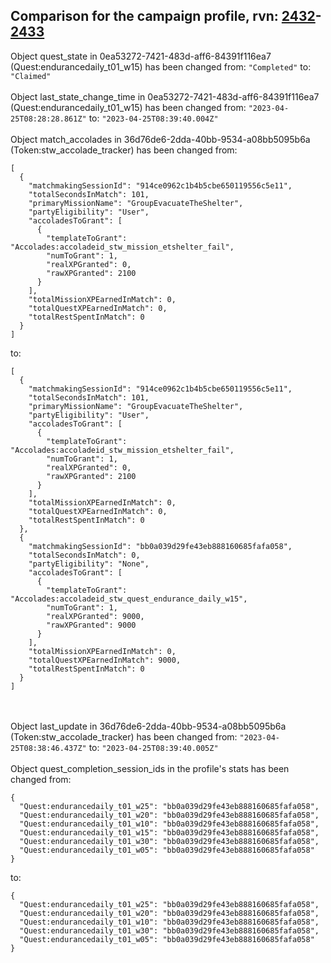 ## Comparison for the campaign profile, rvn: [2432](https://github.com/PRO100KatYT/FortniteProfileRevisions/tree/main/profiles/campaign/2432%20campaign.json)-[2433](https://github.com/PRO100KatYT/FortniteProfileRevisions/tree/main/profiles/campaign/2433%20campaign.json)

Object quest_state in 0ea53272-7421-483d-aff6-84391f116ea7 (Quest:endurancedaily_t01_w15) has been changed from: `"Completed"` to: `"Claimed"`
<br><br>
Object last_state_change_time in 0ea53272-7421-483d-aff6-84391f116ea7 (Quest:endurancedaily_t01_w15) has been changed from: `"2023-04-25T08:28:28.861Z"` to: `"2023-04-25T08:39:40.004Z"`
<br><br>
Object match_accolades in 36d76de6-2dda-40bb-9534-a08bb5095b6a (Token:stw_accolade_tracker) has been changed from:

```
[
  {
    "matchmakingSessionId": "914ce0962c1b4b5cbe650119556c5e11",
    "totalSecondsInMatch": 101,
    "primaryMissionName": "GroupEvacuateTheShelter",
    "partyEligibility": "User",
    "accoladesToGrant": [
      {
        "templateToGrant": "Accolades:accoladeid_stw_mission_etshelter_fail",
        "numToGrant": 1,
        "realXPGranted": 0,
        "rawXPGranted": 2100
      }
    ],
    "totalMissionXPEarnedInMatch": 0,
    "totalQuestXPEarnedInMatch": 0,
    "totalRestSpentInMatch": 0
  }
]
```

to:

```
[
  {
    "matchmakingSessionId": "914ce0962c1b4b5cbe650119556c5e11",
    "totalSecondsInMatch": 101,
    "primaryMissionName": "GroupEvacuateTheShelter",
    "partyEligibility": "User",
    "accoladesToGrant": [
      {
        "templateToGrant": "Accolades:accoladeid_stw_mission_etshelter_fail",
        "numToGrant": 1,
        "realXPGranted": 0,
        "rawXPGranted": 2100
      }
    ],
    "totalMissionXPEarnedInMatch": 0,
    "totalQuestXPEarnedInMatch": 0,
    "totalRestSpentInMatch": 0
  },
  {
    "matchmakingSessionId": "bb0a039d29fe43eb888160685fafa058",
    "totalSecondsInMatch": 0,
    "partyEligibility": "None",
    "accoladesToGrant": [
      {
        "templateToGrant": "Accolades:accoladeid_stw_quest_endurance_daily_w15",
        "numToGrant": 1,
        "realXPGranted": 9000,
        "rawXPGranted": 9000
      }
    ],
    "totalMissionXPEarnedInMatch": 0,
    "totalQuestXPEarnedInMatch": 9000,
    "totalRestSpentInMatch": 0
  }
]
```

<br><br>
Object last_update in 36d76de6-2dda-40bb-9534-a08bb5095b6a (Token:stw_accolade_tracker) has been changed from: `"2023-04-25T08:38:46.437Z"` to: `"2023-04-25T08:39:40.005Z"`
<br><br>
Object quest_completion_session_ids in the profile's stats has been changed from:

```
{
  "Quest:endurancedaily_t01_w25": "bb0a039d29fe43eb888160685fafa058",
  "Quest:endurancedaily_t01_w20": "bb0a039d29fe43eb888160685fafa058",
  "Quest:endurancedaily_t01_w10": "bb0a039d29fe43eb888160685fafa058",
  "Quest:endurancedaily_t01_w15": "bb0a039d29fe43eb888160685fafa058",
  "Quest:endurancedaily_t01_w30": "bb0a039d29fe43eb888160685fafa058",
  "Quest:endurancedaily_t01_w05": "bb0a039d29fe43eb888160685fafa058"
}
```

to:

```
{
  "Quest:endurancedaily_t01_w25": "bb0a039d29fe43eb888160685fafa058",
  "Quest:endurancedaily_t01_w20": "bb0a039d29fe43eb888160685fafa058",
  "Quest:endurancedaily_t01_w10": "bb0a039d29fe43eb888160685fafa058",
  "Quest:endurancedaily_t01_w30": "bb0a039d29fe43eb888160685fafa058",
  "Quest:endurancedaily_t01_w05": "bb0a039d29fe43eb888160685fafa058"
}
```

<br><br>
